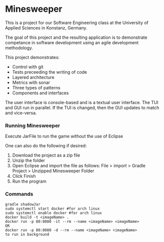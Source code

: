 # Minesweeper
This is a project for our Software Engineering class at the University of Applied Sciences in Konstanz, Germany.

The goal of this project and the resulting application is to demonstrate competance in software development using an agile development methodology.

This project demonstrates:

* Control with git
* Tests preceeding the writing of code
* Layered architecture
* Metrics with sonar
* Three types of patterns
* Components and interfaces

The user interface is console-based and is a textual user interface. The TUI and GUI run in parallel. If the TUI is changed, then the GUI updates to match and vice-versa.

### Running Minesweeper

Execute JarFile to run the game without the use of Eclipse

One can also do the following if desired:

1. Download the project as a zip file
2. Unzip the folder
3. Open Eclipse and import the file as follows: File > import > Gradle Project > Unzipped Minesweeper Folder
4. Click Finish
5. Run the program

### Commands
```
gradle shadowJar
sudo systemctl start docker #for arch linux
sudo systemctl enable docker #for arch linux
docker build -t <imageName> .
docker run -p 80:8080 -it --rm --name <imageName> <imageName>
OR 
docker run -p 80:8080 -d --rm --name <imageName> <imageName>
to run in background
```
